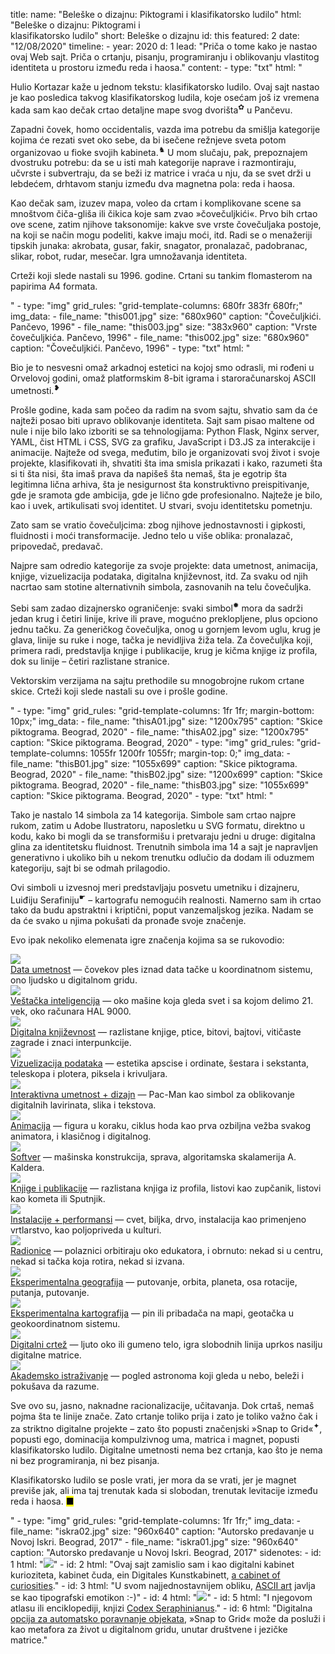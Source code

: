 title: 
    name: "Beleške o dizajnu: Piktogrami i klasifikatorsko ludilo"
    html: "Beleške o dizajnu: Piktogrami i<br>klasifikatorsko ludilo"
    short: Beleške o dizajnu
id: this
featured: 2
date: "12/08/2020"
timeline:
    - year: 2020
      d: 1
lead: "Priča o tome kako je nastao ovaj Web sajt. Priča o crtanju, pisanju, programiranju i oblikovanju vlastitog identiteta u prostoru između reda i haosa."
content:
    - type: "txt"
      html: "<p>Hulio Kortazar kaže u jednom tekstu: <span class='italic-style'>klasifikatorsko ludilo</span>. Ovaj sajt nastao je kao posledica takvog klasifikatorskog ludila, koje osećam još iz vremena kada sam kao dečak crtao detaljne mape svog dvorišta<sup id='s1'>✿</sup> u Pančevu.</p> 
      <p>Zapadni čovek, <span class='italic-style'>homo occidentalis</span>, vazda ima potrebu da smišlja kategorije kojima će rezati svet oko sebe, da bi isečene režnjeve sveta potom organizovao u fioke svojih kabineta.<sup id='s2'>♞</sup> U mom slučaju, pak, prepoznajem dvostruku potrebu: da se u isti mah kategorije naprave i razmontiraju, učvrste i subvertraju, da se beži iz matrice i vraća u nju, da se svet drži u lebdećem, drhtavom stanju između dva magnetna pola: reda i haosa.</p> 
      <p>Kao dečak sam, izuzev mapa, voleo da crtam i komplikovane scene sa mnoštvom čiča-gliša ili čikica koje sam zvao »čovečuljkići«. Prvo bih crtao ove scene, zatim njihove taksonomije: kakve sve vrste čovečuljaka postoje, na koji se način mogu podeliti, kakve imaju moći, itd. Radi se o menažeriji tipskih junaka: akrobata, gusar, fakir, snagator, pronalazač, padobranac, slikar, robot, rudar, mesečar. Igra umnožavanja identiteta.</p>
      <p>Crteži koji slede nastali su 1996. godine. Crtani su tankim flomasterom na papirima A4 formata.</p>"
    - type: "img"
      grid_rules: "grid-template-columns: 680fr 383fr 680fr;"
      img_data:
        - file_name: "this001.jpg"
          size: "680x960"
          caption: "Čovečuljkići. Pančevo, 1996"
        - file_name: "this003.jpg"
          size: "383x960"
          caption: "Vrste čovečuljkića. Pančevo, 1996"
        - file_name: "this002.jpg"
          size: "680x960"
          caption: "Čovečuljkići. Pančevo, 1996"
    - type: "txt"
      html: "<p>Bio je to nesvesni omaž arkadnoj estetici na kojoj smo odrasli, mi rođeni u Orvelovoj godini, omaž platformskim 8-bit igrama i staroračunarskoj ASCII umetnosti.<sup id='s3'>❥</sup></p>
      <p>Prošle godine, kada sam počeo da radim na svom sajtu, shvatio sam da će najteži posao biti upravo <span class='italic-style'>oblikovanje identiteta</span>. Sajt sam pisao maltene od nule i nije bilo lako izboriti se sa tehnologijama: Python Flask, Nginx server, YAML, čist HTML i CSS, SVG za grafiku, JavaScript i D3.JS za interakcije i animacije. Najteže od svega, međutim, bilo je organizovati svoj život i svoje projekte, klasifikovati ih, shvatiti šta ima smisla prikazati i kako, razumeti šta si ti šta nisi, šta imaš prava da napišeš šta nemaš, šta je egotrip šta legitimna lična arhiva, šta je nesigurnost šta konstruktivno preispitivanje, gde je sramota gde ambicija, gde je lično gde profesionalno. Najteže je bilo, kao i uvek, artikulisati svoj identitet. U stvari, svoju identitetsku pometnju.</p>
      <p>Zato sam se vratio čovečuljcima: zbog njihove jednostavnosti i gipkosti, fluidnosti i moći transformacije. Jedno telo u više oblika: pronalazač, pripovedač, predavač.</p>
      <p>Najpre sam odredio kategorije za svoje projekte: data umetnost, animacija, knjige, vizuelizacija podataka, digitalna književnost, itd. Za svaku od njih nacrtao sam stotine alternativnih simbola, zasnovanih na telu čovečuljka.</p>
      <p>Sebi sam zadao dizajnersko ograničenje: svaki simbol<sup id='s4'>✹</sup> mora da sadrži jedan krug i četiri linije, krive ili prave, mogućno preklopljene, plus opciono jednu tačku. Za generičkog čovečuljka, onog u gornjem levom uglu, krug je glava, linije su ruke i noge, tačka je nevidljiva žiža tela. Za čovečuljka koji, primera radi, predstavlja knjige i publikacije, krug je kičma knjige iz profila, dok su linije – četiri razlistane stranice.</p>
      <p>Vektorskim verzijama na sajtu prethodile su mnogobrojne rukom crtane skice. Crteži koji slede nastali su ove i prošle godine.</p>"
    - type: "img"
      grid_rules: "grid-template-columns: 1fr 1fr;
      margin-bottom: 10px;"
      img_data:
        - file_name: "thisA01.jpg"
          size: "1200x795"
          caption: "Skice piktograma. Beograd, 2020"
        - file_name: "thisA02.jpg"
          size: "1200x795"
          caption: "Skice piktograma. Beograd, 2020"
    - type: "img"
      grid_rules: "grid-template-columns: 1055fr 1200fr 1055fr;
      margin-top: 0;"
      img_data:
        - file_name: "thisB01.jpg"
          size: "1055x699"
          caption: "Skice piktograma. Beograd, 2020"
        - file_name: "thisB02.jpg"
          size: "1200x699"
          caption: "Skice piktograma. Beograd, 2020"
        - file_name: "thisB03.jpg"
          size: "1055x699"
          caption: "Skice piktograma. Beograd, 2020"
    - type: "txt"
      html: "<p>Tako je nastalo 14 simbola za 14 kategorija. Simbole sam crtao najpre rukom, zatim u Adobe Ilustratoru, naposletku u SVG formatu, direktno u kodu, kako bi mogli da se transformišu i pretvaraju jedni u druge: digitalna glina za identitetsku fluidnost. Trenutnih simbola ima 14 a sajt je napravljen generativno i ukoliko bih u nekom trenutku odlučio da dodam ili oduzmem kategoriju, sajt bi se odmah prilagodio.</p>
      <p>Ovi simboli u izvesnoj meri predstavljaju posvetu umetniku i dizajneru, Luiđiju Serafiniju<sup id='s5'>☛</sup> – kartografu nemogućih realnosti. Namerno sam ih crtao tako da budu apstraktni i kriptični, poput vanzemaljskog jezika. Nadam se da će svako u njima pokušati da pronađe svoje značenje.</p>
      <p>Evo ipak nekoliko elemenata igre značenja kojima sa se rukovodio:</p>
      <div class='all-pictocont'>
      <div class='pictocont'><div class='pictoimage'><img src='/static/media/notes/this/img/pictograms/data-art.jpg'></div><div class='pictotext'><a href='/rad/projekti/category/data-art'>Data umetnost</a> — čovekov ples iznad data tačke u koordinatnom sistemu, ono ljudsko u digitalnom gridu.</div></div>
      <div class='pictocont'><div class='pictoimage'><img src='/static/media/notes/this/img/pictograms/ai.jpg'></div><div class='pictotext'><a href='/rad/projekti/category/ai'>Veštačka inteligencija</a> — oko mašine koja gleda svet i sa kojom delimo 21. vek, oko računara HAL 9000.</div></div>
      <div class='pictocont'><div class='pictoimage'><img src='/static/media/notes/this/img/pictograms/diglit.jpg'></div><div class='pictotext'><a href='/rad/projekti/category/digital-literature'>Digitalna književnost</a> — razlistane knjige, ptice, bitovi, bajtovi, vitičaste zagrade i znaci interpunkcije. </div></div>
      <div class='pictocont'><div class='pictoimage'><img src='/static/media/notes/this/img/pictograms/dataviz.jpg'></div><div class='pictotext'><a href='/rad/projekti/category/dataviz'>Vizuelizacija podataka</a> — estetika apscise i ordinate, šestara i sekstanta, teleskopa i plotera, piksela i krivuljara.</div></div>
      <div class='pictocont'><div class='pictoimage'><img src='/static/media/notes/this/img/pictograms/interactive.jpg'></div><div class='pictotext'><a href='/rad/projekti/category/interactive'>Interaktivna umetnost + dizajn</a> — Pac-Man kao simbol za oblikovanje digitalnih lavirinata, slika i tekstova.</div></div>
      <div class='pictocont'><div class='pictoimage'><img src='/static/media/notes/this/img/pictograms/animation.jpg'></div><div class='pictotext'><a href='/rad/projekti/category/animation'>Animacija</a> — figura u koraku, ciklus hoda kao prva ozbiljna vežba svakog animatora, i klasičnog i digitalnog.</div></div>
      <div class='pictocont'><div class='pictoimage'><img src='/static/media/notes/this/img/pictograms/software.jpg'></div><div class='pictotext'><a href='/rad/projekti/category/software'>Softver</a> — mašinska konstrukcija, sprava, algoritamska skalamerija A. Kaldera.</div></div>
      <div class='pictocont'><div class='pictoimage'><img src='/static/media/notes/this/img/pictograms/books.jpg'></div><div class='pictotext'><a href='/rad/projekti/category/book'>Knjige i publikacije</a> — razlistana knjiga iz profila, listovi kao zupčanik, listovi kao kometa ili Sputnjik.</div></div>
      <div class='pictocont'><div class='pictoimage'><img src='/static/media/notes/this/img/pictograms/installation.jpg'></div><div class='pictotext'><a href='/rad/projekti/category/installation'>Instalacije + performansi</a> — cvet, biljka, drvo, instalacija kao primenjeno vrtlarstvo, kao poljopriveda u kulturi.</div></div>
      <div class='pictocont'><div class='pictoimage'><img src='/static/media/notes/this/img/pictograms/workshop.jpg'></div><div class='pictotext'><a href='/rad/projekti/category/workshop'>Radionice</a> — polaznici orbitiraju oko edukatora, i obrnuto: nekad si u centru, nekad si tačka koja rotira, nekad si izvana.</div></div>
      <div class='pictocont'><div class='pictoimage'><img src='/static/media/notes/this/img/pictograms/geo.jpg'></div><div class='pictotext'><a href='/rad/projekti/category/geography'>Eksperimentalna geografija</a> — putovanje, orbita, planeta, osa rotacije, putanja, putovanje.</div></div>
      <div class='pictocont'><div class='pictoimage'><img src='/static/media/notes/this/img/pictograms/carto.jpg'></div><div class='pictotext'><a href='/rad/projekti/category/cartography'>Eksperimentalna kartografija</a> — pin ili pribadača na mapi, geotačka u geokoordinatnom sistemu.</div></div>
      <div class='pictocont'><div class='pictoimage'><img src='/static/media/notes/this/img/pictograms/crtez.jpg'></div><div class='pictotext'><a href='/rad/projekti/category/drawing'>Digitalni crtež</a> — ljuto oko ili gumeno telo, igra slobodnih linija uprkos nasilju digitalne matrice.</div></div>
      <div class='pictocont'><div class='pictoimage'><img src='/static/media/notes/this/img/pictograms/research.jpg'></div><div class='pictotext'><a href='/rad/projekti/category/research'>Akademsko istraživanje</a> — pogled astronoma koji gleda u nebo, beleži i pokušava da razume.</div></div>
      </div>
      <p>Sve ovo su, jasno, naknadne racionalizacije, učitavanja. Dok crtaš, nemaš pojma šta te linije znače. Zato crtanje toliko prija i zato je toliko važno čak i za striktno digitalne projekte – zato što popusti značenjski »Snap to Grid«<sup id='s6'>✦</sup>, popusti ego, dominacija kompulzivnog uma, matrica i magnet, popusti <span class='italic-style'>klasifikatorsko ludilo</span>. Digitalne umetnosti nema bez crtanja, kao što je nema ni bez programiranja, ni bez pisanja.</p>
      <p>Klasifikatorsko ludilo se posle vrati, jer mora da se vrati, jer je magnet previše jak, ali ima taj trenutak kada si slobodan, trenutak levitacije između reda i haosa. <mark>&#9632;</mark></p>"
    - type: "img"
      grid_rules: "grid-template-columns: 1fr 1fr;"
      img_data:
        - file_name: "iskra02.jpg"
          size: "960x640"
          caption: "Autorsko predavanje u Novoj Iskri. Beograd, 2017"
        - file_name: "iskra01.jpg"
          size: "960x640"
          caption: "Autorsko predavanje u Novoj Iskri. Beograd, 2017"
sidenotes:
    - id: 1
      html: "<a href='/rad/projekti/early-data-art' target='_blank'><img src='/static/media/notes/this/img/map.jpg'></a>"
    - id: 2
      html: "Ovaj sajt zamislio sam i kao digitalni kabinet kurioziteta, kabinet čuda, <span class='italic-style'>ein Digitales Kunstkabinett</span>, <span class='italic-style'><a href='https://en.wikipedia.org/wiki/Cabinet_of_curiosities' target='_blank'>a cabinet of curiosities</a></span>."
    - id: 3
      html: "U svom najjednostavnijem obliku, <a href='https://en.wikipedia.org/wiki/ASCII_art' target='_blank'>ASCII art</a> javlja se kao tipografski emotikon :-)"
    - id: 4
      html: "<a href='/rad/' target='_blank'><img src='/static/media/notes/this/img/flowerchart.jpg'></a>"
    - id: 5
      html: "I njegovom atlasu ili enciklopediji, knjizi <span class='italic-style'><a href='http://www.openculture.com/2017/09/an-introduction-to-the-codex-seraphinianus-the-strangest-book-ever-published.html' target='_blank'>Codex Seraphinianus</a></span>."
    - id: 6
      html: "Digitalna <a href='https://docs.gimp.org/2.10/nl/gimp-view-snap-to-grid.html' target='_blank'>opcija za automatsko poravnanje objekata</a>, »Snap to Grid« može da posluži i kao metafora za život u digitalnom gridu, unutar društvene i jezičke matrice."